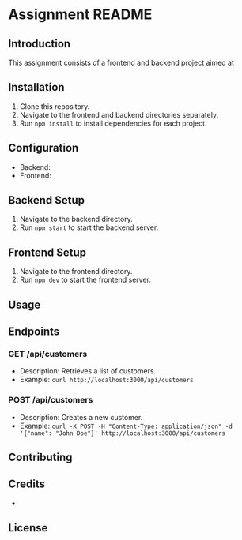 # Assignment README

## Introduction
This assignment consists of a frontend and backend project aimed at 

## Installation
1. Clone this repository.
2. Navigate to the frontend and backend directories separately.
3. Run `npm install` to install dependencies for each project.

## Configuration
- Backend: 
- Frontend: 

## Backend Setup
1. Navigate to the backend directory.
2. Run `npm start` to start the backend server.

## Frontend Setup
1. Navigate to the frontend directory.
2. Run `npm dev` to start the frontend server.

## Usage


## Endpoints
### GET /api/customers
- Description: Retrieves a list of customers.
- Example: `curl http://localhost:3000/api/customers`

### POST /api/customers
- Description: Creates a new customer.
- Example: `curl -X POST -H "Content-Type: application/json" -d '{"name": "John Doe"}' http://localhost:3000/api/customers`

## Contributing


## Credits
- 

## License
